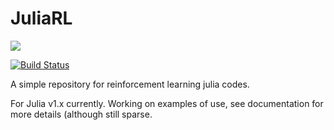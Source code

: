# JuliaRL

[![](https://img.shields.io/badge/docs-dev-blue.svg)](https://mkschleg.github.io/JuliaRL.jl/dev)

[![Build Status](https://travis-ci.com/mkschleg/JuliaRL.jl.svg?branch=master)](https://travis-ci.com/mkschleg/JuliaRL.jl)

A simple repository for reinforcement learning julia codes.

For Julia v1.x currently. Working on examples of use, see documentation for more details (although still sparse.

